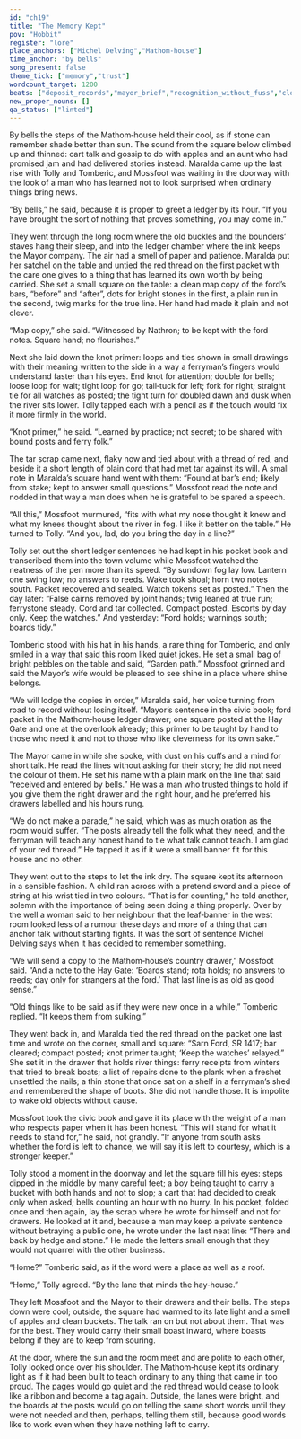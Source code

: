 ```yaml
---
id: "ch19"
title: "The Memory Kept"
pov: "Hobbit"
register: "lore"
place_anchors: ["Michel Delving","Mathom-house"]
time_anchor: "by bells"
song_present: false
theme_tick: ["memory","trust"]
wordcount_target: 1200
beats: ["deposit_records","mayor_brief","recognition_without_fuss","closing_image"]
new_proper_nouns: []
qa_status: ["linted"]
---
```

By bells the steps of the Mathom‑house held their cool, as if stone can remember shade better than sun. The sound from the square below climbed up and thinned: cart talk and gossip to do with apples and an aunt who had promised jam and had delivered stories instead. Maralda came up the last rise with Tolly and Tomberic, and Mossfoot was waiting in the doorway with the look of a man who has learned not to look surprised when ordinary things bring news.

“By bells,” he said, because it is proper to greet a ledger by its hour. “If you have brought the sort of nothing that proves something, you may come in.”

They went through the long room where the old buckles and the bounders’ staves hang their sleep, and into the ledger chamber where the ink keeps the Mayor company. The air had a smell of paper and patience. Maralda put her satchel on the table and untied the red thread on the first packet with the care one gives to a thing that has learned its own worth by being carried. She set a small square on the table: a clean map copy of the ford’s bars, “before” and “after”, dots for bright stones in the first, a plain run in the second, twig marks for the true line. Her hand had made it plain and not clever.

“Map copy,” she said. “Witnessed by Nathron; to be kept with the ford notes. Square hand; no flourishes.”

Next she laid down the knot primer: loops and ties shown in small drawings with their meaning written to the side in a way a ferryman’s fingers would understand faster than his eyes. End knot for attention; double for bells; loose loop for wait; tight loop for go; tail‑tuck for left; fork for right; straight tie for all watches as posted; the tight turn for doubled dawn and dusk when the river sits lower. Tolly tapped each with a pencil as if the touch would fix it more firmly in the world.

“Knot primer,” he said. “Learned by practice; not secret; to be shared with bound posts and ferry folk.”

The tar scrap came next, flaky now and tied about with a thread of red, and beside it a short length of plain cord that had met tar against its will. A small note in Maralda’s square hand went with them: “Found at bar’s end; likely from stake; kept to answer small questions.” Mossfoot read the note and nodded in that way a man does when he is grateful to be spared a speech.

“All this,” Mossfoot murmured, “fits with what my nose thought it knew and what my knees thought about the river in fog. I like it better on the table.” He turned to Tolly. “And you, lad, do you bring the day in a line?”

Tolly set out the short ledger sentences he had kept in his pocket book and transcribed them into the town volume while Mossfoot watched the neatness of the pen more than its speed. “By sundown fog lay low. Lantern one swing low; no answers to reeds. Wake took shoal; horn two notes south. Packet recovered and sealed. Watch tokens set as posted.” Then the day later: “False cairns removed by joint hands; twig leaned at true run; ferrystone steady. Cord and tar collected. Compact posted. Escorts by day only. Keep the watches.” And yesterday: “Ford holds; warnings south; boards tidy.”

Tomberic stood with his hat in his hands, a rare thing for Tomberic, and only smiled in a way that said this room liked quiet jokes. He set a small bag of bright pebbles on the table and said, “Garden path.” Mossfoot grinned and said the Mayor’s wife would be pleased to see shine in a place where shine belongs.

“We will lodge the copies in order,” Maralda said, her voice turning from road to record without losing itself. “Mayor’s sentence in the civic book; ford packet in the Mathom‑house ledger drawer; one square posted at the Hay Gate and one at the overlook already; this primer to be taught by hand to those who need it and not to those who like cleverness for its own sake.”

The Mayor came in while she spoke, with dust on his cuffs and a mind for short talk. He read the lines without asking for their story; he did not need the colour of them. He set his name with a plain mark on the line that said “received and entered by bells.” He was a man who trusted things to hold if you give them the right drawer and the right hour, and he preferred his drawers labelled and his hours rung.

“We do not make a parade,” he said, which was as much oration as the room would suffer. “The posts already tell the folk what they need, and the ferryman will teach any honest hand to tie what talk cannot teach. I am glad of your red thread.” He tapped it as if it were a small banner fit for this house and no other.

They went out to the steps to let the ink dry. The square kept its afternoon in a sensible fashion. A child ran across with a pretend sword and a piece of string at his wrist tied in two colours. “That is for counting,” he told another, solemn with the importance of being seen doing a thing properly. Over by the well a woman said to her neighbour that the leaf‑banner in the west room looked less of a rumour these days and more of a thing that can anchor talk without starting fights. It was the sort of sentence Michel Delving says when it has decided to remember something.

“We will send a copy to the Mathom‑house’s country drawer,” Mossfoot said. “And a note to the Hay Gate: ‘Boards stand; rota holds; no answers to reeds; day only for strangers at the ford.’ That last line is as old as good sense.”

“Old things like to be said as if they were new once in a while,” Tomberic replied. “It keeps them from sulking.”

They went back in, and Maralda tied the red thread on the packet one last time and wrote on the corner, small and square: “Sarn Ford, SR 1417; bar cleared; compact posted; knot primer taught; ‘Keep the watches’ relayed.” She set it in the drawer that holds river things: ferry receipts from winters that tried to break boats; a list of repairs done to the plank when a freshet unsettled the nails; a thin stone that once sat on a shelf in a ferryman’s shed and remembered the shape of boots. She did not handle those. It is impolite to wake old objects without cause.

Mossfoot took the civic book and gave it its place with the weight of a man who respects paper when it has been honest. “This will stand for what it needs to stand for,” he said, not grandly. “If anyone from south asks whether the ford is left to chance, we will say it is left to courtesy, which is a stronger keeper.”

Tolly stood a moment in the doorway and let the square fill his eyes: steps dipped in the middle by many careful feet; a boy being taught to carry a bucket with both hands and not to slop; a cart that had decided to creak only when asked; bells counting an hour with no hurry. In his pocket, folded once and then again, lay the scrap where he wrote for himself and not for drawers. He looked at it and, because a man may keep a private sentence without betraying a public one, he wrote under the last neat line: “There and back by hedge and stone.” He made the letters small enough that they would not quarrel with the other business.

“Home?” Tomberic said, as if the word were a place as well as a roof.

“Home,” Tolly agreed. “By the lane that minds the hay‑house.”

They left Mossfoot and the Mayor to their drawers and their bells. The steps down were cool; outside, the square had warmed to its late light and a smell of apples and clean buckets. The talk ran on but not about them. That was for the best. They would carry their small boast inward, where boasts belong if they are to keep from souring.

At the door, where the sun and the room meet and are polite to each other, Tolly looked once over his shoulder. The Mathom‑house kept its ordinary light as if it had been built to teach ordinary to any thing that came in too proud. The pages would go quiet and the red thread would cease to look like a ribbon and become a tag again. Outside, the lanes were bright, and the boards at the posts would go on telling the same short words until they were not needed and then, perhaps, telling them still, because good words like to work even when they have nothing left to carry.
